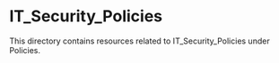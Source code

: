 # IT_Security_Policies
This directory contains resources related to IT_Security_Policies under Policies.
